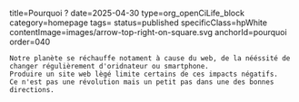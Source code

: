 title=Pourquoi ? 
date=2025-04-30
type=org_openCiLife_block
category=homepage
tags=
status=published
specificClass=hpWhite
contentImage=images/arrow-top-right-on-square.svg
anchorId=pourquoi
order=040
~~~~~~
Notre planète se réchauffe notament à cause du web, de la nééssité de changer régulièrement d'oridnateur ou smartphone.
Produire un site web lègé limite certains de ces impacts négatifs.
Ce n'est pas une révolution mais un petit pas dans une des bonnes directions.